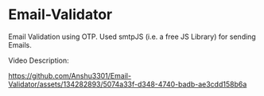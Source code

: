 # Email-Validator
Email Validation using OTP. Used smtpJS (i.e. a free JS Library) for sending Emails.

Video Description:

https://github.com/Anshu3301/Email-Validator/assets/134282893/5074a33f-d348-4740-badb-ae3cdd158b6a
